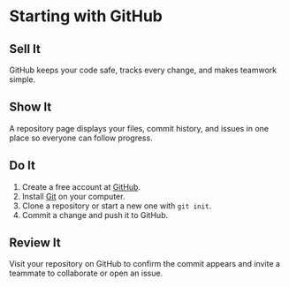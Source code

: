 # Starting with GitHub

## Sell It
GitHub keeps your code safe, tracks every change, and makes teamwork simple.

## Show It
A repository page displays your files, commit history, and issues in one place so everyone can follow progress.

## Do It
1. Create a free account at [GitHub](https://github.com/).
2. Install [Git](https://git-scm.com/) on your computer.
3. Clone a repository or start a new one with `git init`.
4. Commit a change and push it to GitHub.

## Review It
Visit your repository on GitHub to confirm the commit appears and invite a teammate to collaborate or open an issue.

